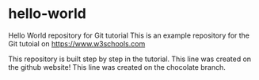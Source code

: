 # hello-world
Hello World repository for Git tutorial
This is an example repository for the Git tutoial on https://www.w3schools.com

This repository is built step by step in the tutorial.
This line was created on the github website!
This line was created on the chocolate branch.